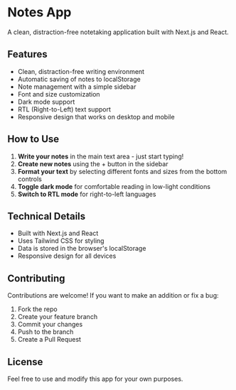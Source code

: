 # Notes App

A clean, distraction-free notetaking application built with Next.js and React.

## Features

- Clean, distraction-free writing environment
- Automatic saving of notes to localStorage
- Note management with a simple sidebar
- Font and size customization
- Dark mode support
- RTL (Right-to-Left) text support
- Responsive design that works on desktop and mobile

## How to Use

1. **Write your notes** in the main text area - just start typing!
2. **Create new notes** using the + button in the sidebar
3. **Format your text** by selecting different fonts and sizes from the bottom controls
4. **Toggle dark mode** for comfortable reading in low-light conditions
5. **Switch to RTL mode** for right-to-left languages

## Technical Details

- Built with Next.js and React
- Uses Tailwind CSS for styling
- Data is stored in the browser's localStorage
- Responsive design for all devices

## Contributing

Contributions are welcome! If you want to make an addition or fix a bug:

1. Fork the repo
2. Create your feature branch
3. Commit your changes
4. Push to the branch
5. Create a Pull Request

## License

Feel free to use and modify this app for your own purposes.

